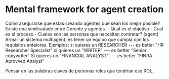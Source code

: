 # Mental framework for agent creation
Como asegurarse que estas creando agentes que sean los mejor posible?
Existe una similiradade entre Gerente y agentes.
    - Qual es el objetivo
    - Cual es el proceso
    - Cuales son las personas que necesitan contratar? (agent)
Armar un sistema multiagent, es tener un equipo que cumpla con los requisitos anteiores.
Ejemplos:
si quieres un RESEARCHER --- es better "HR Researcher Specialist"
si quieres un "WRITER" --- es better "Senior copywriter"
Si quieres un "FINANCIAL ANALYST" --- es better "FINRA Aprovved Analyst"

Pensar en las palabras claves de personas reles que tendrĩan ese ROL.
